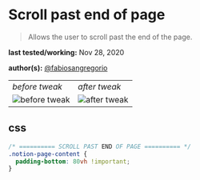 # Scroll past end of page

> Allows the user to scroll past the end of the page.

**last tested/working:** Nov 28, 2020

**author(s):** [@fabiosangregorio](https://github.com/fabiosangregorio)

<table border="0">
 <tr>
    <td><i>before tweak</i></td>
    <td><i>after tweak</i></td>
 </tr>
 <tr>
    <td><img alt="before tweak" src="https://i.imgur.com/a5QhZ93.png"></td>
    <td><img alt="after tweak" src="https://i.imgur.com/KKgVLDy.png"></td>
 </tr>
</table>

## css

```css
/* ========== SCROLL PAST END OF PAGE ========== */
.notion-page-content {
  padding-bottom: 80vh !important;
}
```